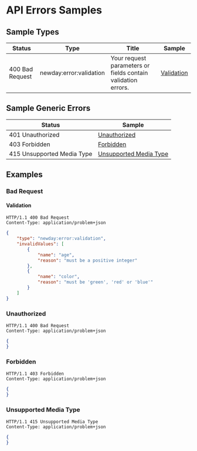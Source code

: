 # API Errors Samples

## Sample Types

| Status | Type | Title | Sample |
| ------ | ---- | ----- | ------ |
| 400 Bad Request | newday:error:validation | Your request parameters or fields contain validation errors. | [Validation](#Validation) |

## Sample Generic Errors

| Status | Sample |
| ------ | ------ |
| 401 Unauthorized | [Unauthorized](#Unauthorized) |
| 403 Forbidden | [Forbidden](#Forbidden) |
| 415 Unsupported Media Type | [Unsupported Media Type](#unsupported-media-type) |

## Examples

### Bad Request

#### Validation

```text
HTTP/1.1 400 Bad Request
Content-Type: application/problem+json
```

```json
{
    "type": "newday:error:validation",
    "invalidValues": [
        {
            "name": "age",
            "reason": "must be a positive integer"
        },
        {
            "name": "color",
            "reason": "must be 'green', 'red' or 'blue'"
        }
    ]
}
```

### Unauthorized

```text
HTTP/1.1 400 Bad Request
Content-Type: application/problem+json
```

```json
{
}
```

### Forbidden

```text
HTTP/1.1 403 Forbidden
Content-Type: application/problem+json
```

```json
{
}
```

### Unsupported Media Type

```text
HTTP/1.1 415 Unsupported Media Type
Content-Type: application/problem+json
```

```json
{
}
```
